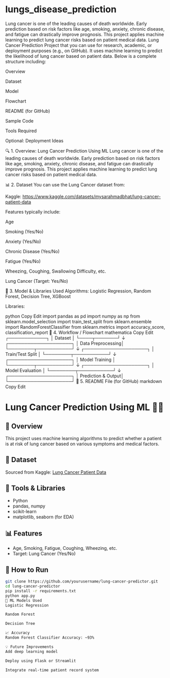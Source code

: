 # lungs_disease_prediction
Lung cancer is one of the leading causes of death worldwide. Early prediction based on risk factors like age, smoking, anxiety, chronic disease, and fatigue can drastically improve prognosis. This project applies machine learning to predict lung cancer risks based on patient medical data.
 Lung Cancer Prediction Project that you can use for research, academic, or deployment purposes (e.g., on GitHub). It uses machine learning to predict the likelihood of lung cancer based on patient data. Below is a complete structure including:

Overview

Dataset

Model

Flowchart

README (for GitHub)

Sample Code

Tools Required

Optional: Deployment Ideas

🔍 1. Overview: Lung Cancer Prediction Using ML
Lung cancer is one of the leading causes of death worldwide. Early prediction based on risk factors like age, smoking, anxiety, chronic disease, and fatigue can drastically improve prognosis. This project applies machine learning to predict lung cancer risks based on patient medical data.

📊 2. Dataset
You can use the Lung Cancer dataset from:

Kaggle: https://www.kaggle.com/datasets/mysarahmadbhat/lung-cancer-patient-data

Features typically include:

Age

Smoking (Yes/No)

Anxiety (Yes/No)

Chronic Disease (Yes/No)

Fatigue (Yes/No)

Wheezing, Coughing, Swallowing Difficulty, etc.

Lung Cancer (Target: Yes/No)

🧠 3. Model & Libraries Used
Algorithms: Logistic Regression, Random Forest, Decision Tree, XGBoost

Libraries:

python
Copy
Edit
import pandas as pd
import numpy as np
from sklearn.model_selection import train_test_split
from sklearn.ensemble import RandomForestClassifier
from sklearn.metrics import accuracy_score, classification_report
🔁 4. Workflow / Flowchart
mathematica
Copy
Edit
              ┌────────────┐
              │  Dataset   │
              └────┬───────┘
                   ↓
        ┌────────────────────┐
        │  Data Preprocessing│
        └────────┬───────────┘
                 ↓
        ┌────────────────────┐
        │ Train/Test Split   │
        └────────┬───────────┘
                 ↓
        ┌────────────────────┐
        │  Model Training    │
        └────────┬───────────┘
                 ↓
        ┌────────────────────┐
        │  Model Evaluation  │
        └────────┬───────────┘
                 ↓
        ┌────────────────────┐
        │ Prediction & Output│
        └────────────────────┘
🧾 5. README File (for GitHub)
markdown
Copy
Edit
# Lung Cancer Prediction Using ML 🧠💨

## 📌 Overview
This project uses machine learning algorithms to predict whether a patient is at risk of lung cancer based on various symptoms and medical factors.

## 🧬 Dataset
Sourced from Kaggle: [Lung Cancer Patient Data](https://www.kaggle.com/datasets/mysarahmadbhat/lung-cancer-patient-data)

## 🔧 Tools & Libraries
- Python
- pandas, numpy
- scikit-learn
- matplotlib, seaborn (for EDA)

## 📊 Features
- Age, Smoking, Fatigue, Coughing, Wheezing, etc.
- Target: Lung Cancer (Yes/No)

## 🚀 How to Run
```bash
git clone https://github.com/yourusername/lung-cancer-predictor.git
cd lung-cancer-predictor
pip install -r requirements.txt
python app.py
🔮 ML Models Used
Logistic Regression

Random Forest

Decision Tree

📈 Accuracy
Random Forest Classifier Accuracy: ~93%

💡 Future Improvements
Add deep learning model

Deploy using Flask or Streamlit

Integrate real-time patient record system

